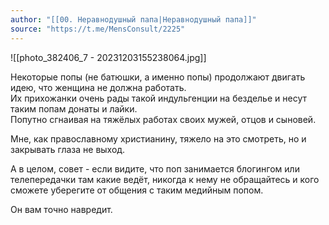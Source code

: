 ```yaml
---
author: "[[00. Неравнодушный папа|Неравнодушный папа]]"
source: "https://t.me/MensConsult/2225"
---
```


![[photo_382406_7 - 20231203155238064.jpg]]

Некоторые попы (не батюшки, а именно попы) продолжают двигать идею, что женщина не должна работать.  
Их прихожанки очень рады такой индульгенции на безделье и несут таким попам донаты и лайки.  
Попутно сгнаивая на тяжёлых работах своих мужей, отцов и сыновей. 

Мне, как православному христианину, тяжело на это смотреть, но и закрывать глаза не выход.

А в целом, совет - если видите, что поп занимается блогингом или телепередачки там какие ведёт, никогда к нему не обращайтесь и кого сможете уберегите от общения с таким медийным попом. 

Он вам точно навредит.